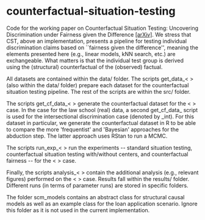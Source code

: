 # counterfactual-situation-testing

Code for the working paper on Counterfactual Situation Testing: Uncovering Discrimination under Fairness given the Difference [[arXiv]](https://arxiv.org/abs/2302.11944). We stress that CST, above an implementation, presents a pipeline for testing individual discrimination claims based on ``fairness given the difference'', meaning the elements presented here (e.g., linear models, kNN search, etc.) are exchangeable. What matters is that the individual test group is derived using the (structural) counterfactual of the (observed) factual. 

All datasets are contained within the data/ folder. The scripts get_data_< > (also within the data/ folder) prepare each dataset for the counterfactual situation testing pipeline. The rest of the scripts are within the src/ folder. 

The scripts get_cf_data_< > generate the counterfactual dataset for the < > case. In the case for the law school (real) data, a second get_cf_data_ script is used for the intersectional discrimination case (denoted by _int). For this dataset in particular, we generate the counterfactual dataset in R to be able to compare the more 'frequentist' and 'Bayesian' approaches for the abduction step. The latter approach uses RStan to run a MCMC.

The scripts run_exp_< > run the experiments -- standard situation testing, counterfactual situation testing with/without centers, and counterfactual fairness -- for the < > case. 

Finally, the scripts analysis_< > contain the additional analysis (e.g., relevant figures) performed on the < > case. Results fall within the results/ folder. Different runs (in terms of parameter runs) are stored in specific folders. 

The folder scm_models contains an abstract class for structural causal models as well as an example class for the loan application scenario. Ignore this folder as it is not used in the current implementation.
